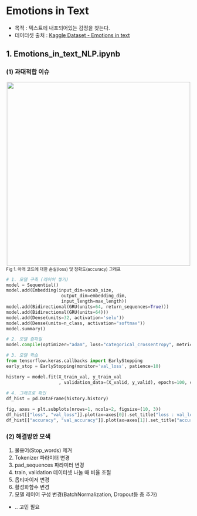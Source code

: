 # Emotions in Text
- 목적 : 텍스트에 내포되어있는 감정을 찾는다.
- 데이터셋 출처 : [Kaggle Dataset - Emotions in text](https://www.kaggle.com/datasets/ishantjuyal/emotions-in-text)

## 1. Emotions_in_text_NLP.ipynb
### (1) 과대적합 이슈 

<div style="text-align : center;">
<img src="https://ifh.cc/g/tJApCX.jpg" width="500">
</div>
<small>Fig 1. 아래 코드에 대한 손실(loss) 및 정확도(accuracy) 그래프</small>

```python
# 1. 모델 구축 (레이어 쌓기)
model = Sequential()
model.add(Embedding(input_dim=vocab_size, 
                     output_dim=embedding_dim, 
                     input_length=max_length))
model.add(Bidirectional(GRU(units=64, return_sequences=True)))
model.add(Bidirectional(GRU(units=64)))
model.add(Dense(units=32, activation='selu'))
model.add(Dense(units=n_class, activation="softmax"))
model.summary()

# 2. 모델 컴파일
model.compile(optimizer="adam", loss="categorical_crossentropy", metrics="accuracy")

# 3. 모델 학습
from tensorflow.keras.callbacks import EarlyStopping
early_stop = EarlyStopping(monitor='val_loss', patience=10)

history = model.fit(X_train_val, y_train_val
                    , validation_data=(X_valid, y_valid), epochs=100, callbacks=[early_stop])
                    
# 4. 그래프로 확인
df_hist = pd.DataFrame(history.history)

fig, axes = plt.subplots(nrows=1, ncols=2, figsize=(10, 3))
df_hist[["loss", "val_loss"]].plot(ax=axes[0]).set_title("loss : val_loss")
df_hist[["accuracy", "val_accuracy"]].plot(ax=axes[1]).set_title("accuracy : val_accuracy");
```

### (2) 해결방안 모색
1. 불용어(Stop_words) 제거
2. Tokenizer 파라미터 변경
3. pad_sequences 파라미터 변경
4. train, validation 데이터셋 나눌 때 비율 조절
5. 옵티마이저 변경
6. 활성화함수 변경
7. 모델 레이어 구성 변경(BatchNormalization, Dropout등 층 추가)
+ .. 고민 필요
